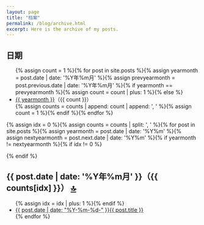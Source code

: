 ```yaml
---
layout: page
title: "档案"
permalink: /blog/archive.html
excerpt: Here is the archive of my posts.
---
```

<div id="archive">
  <h2>日期</h2>
  <ul>{% assign count = 1 %}{% for post in site.posts %}{% assign yearmonth = post.date | date: '%Y年%m月' %}{% assign prevyearmonth = post.previous.date | date: '%Y年%m月' %}{% if yearmonth == prevyearmonth %}{% assign count = count | plus: 1 %}{% else %}
    <li><a href="#{{ yearmonth }}">{{ yearmonth }}</a>（{{ count }}）</li>{% assign counts = counts | append: count | append: ', ' %}{% assign count = 1 %}{% endif %}{% endfor %}
  </ul>
</div>

{% assign idx = 0 %}{% assign counts = counts | split: ', ' %}{% for post in site.posts %}{% assign yearmonth = post.date | date: '%Y%m' %}{% assign nextyearmonth = post.next.date | date: '%Y%m' %}{% if yearmonth != nextyearmonth %}{% if idx != 0 %}
  </ul>
</div>
{% endif %}
<div class="contents">
  <h2 id="{{ post.date | date: '%Y年%m月' }}">
    {{ post.date | date: '%Y年%m月' }}（{{ counts[idx] }}）
    <a href="#archive" class="right">🔝</a>
  </h2>
  <ul>{% assign idx = idx | plus: 1 %}{% endif %}
    <li><abbr title="{{ post.date | date_to_xmlschema }}">{{ post.date | date: "%Y-%m-%d-" }}</abbr><a href="{{ post.url }}">{{ post.title }}</a></li>{% endfor %}
  </ul>
</div>
